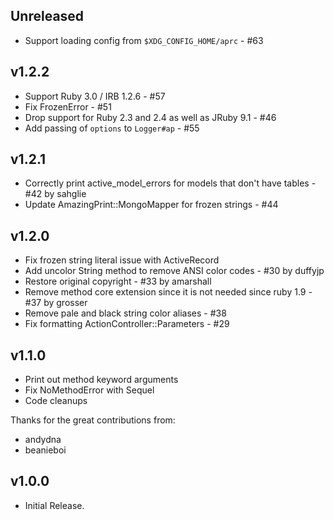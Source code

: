 ## Unreleased
  - Support loading config from `$XDG_CONFIG_HOME/aprc` - #63

## v1.2.2
  - Support Ruby 3.0 / IRB 1.2.6 - #57
  - Fix FrozenError - #51
  - Drop support for Ruby 2.3 and 2.4 as well as JRuby 9.1 - #46
  - Add passing of `options` to `Logger#ap` - #55

## v1.2.1
  - Correctly print active_model_errors for models that don't have tables - #42 by sahglie
  - Update AmazingPrint::MongoMapper for frozen strings - #44

## v1.2.0

  - Fix frozen string literal issue with ActiveRecord
  - Add uncolor String method to remove ANSI color codes - #30 by duffyjp
  - Restore original copyright - #33 by amarshall
  - Remove method core extension since it is not needed since ruby 1.9 - #37 by grosser
  - Remove pale and black string color aliases - #38
  - Fix formatting ActionController::Parameters - #29


## v1.1.0
  - Print out method keyword arguments
  - Fix NoMethodError with Sequel
  - Code cleanups

Thanks for the great contributions from:

  - andydna
  - beanieboi



## v1.0.0
  - Initial Release.
